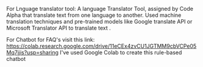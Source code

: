 For Lnguage translator tool: A language Translator Tool, assigned by Code Alpha that translate text from one language to another. Used machine translation techniques and pre-trained models like Google translate API or Microsoft Translator API to translate text . 


For Chatbot for FAQ's visit this link:
https://colab.research.google.com/drive/11eCEx4zvCU1JGTMM9cbVCPe05Mq7jjis?usp=sharing
I've used Google Colab to create this rule-based chatbot

